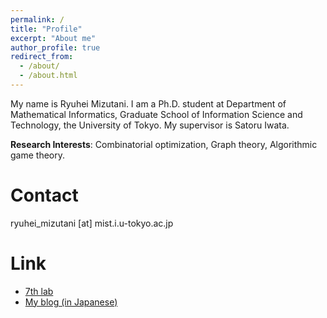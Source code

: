 ```yaml
---
permalink: /
title: "Profile"
excerpt: "About me"
author_profile: true
redirect_from: 
  - /about/
  - /about.html
---
```


My name is Ryuhei Mizutani. I am a Ph.D. student at Department of Mathematical Informatics, Graduate School of Information Science and Technology, the University of Tokyo. My supervisor is Satoru Iwata.

**Research Interests**: Combinatorial optimization, Graph theory, Algorithmic game theory.

Contact
========
ryuhei_mizutani [at] mist.i.u-tokyo.ac.jp

Link
========
- [7th lab](https://www.opt.mist.i.u-tokyo.ac.jp/)
- [My blog (in Japanese)](https://mizuwater0.hatenablog.com/)


<!-- 
Recent News
========
<div style="overflow:scroll; width:100%; height:200px">  
  <ul>
    <li> Dec. 2021: <a href="https://arxiv.org/abs/2112.14043"> New preprint ''Stable linear system identification with prior knowledge by elastic Riemannian sequential quadratic optimization'' is available on arXiv. </a>  </li>
    <li> Dec. 2021: One paper has been accepted by SIAM Journal on Optimization.  </li>
    <li> Sep. 2021: <a href="https://orsj.org/?page_id=1125">Received Student Thesis Award from Operations Research Society of Japan.</a> </li>
    <li> May 2021: <a href="https://www.youtube.com/watch?v=NDrEhYjI5Tk">My research interview is available on YouTube.</a> </li>
    <li> May 2021: <a href="https://www.riise.u-tokyo.ac.jp/news-vxe-interview-obara/"> My research is featured on RIISE, UTokyo. </a> </li>
    <li> Apr. 2021: <a href="https://www.or.mist.i.u-tokyo.ac.jp/members/"> Started my Ph.D. program at UTokyo. </a> <a href="https://www.jsps.go.jp/j-pd/data/saiyo_ichiran/r03/dc1/r3_dc1.pdf"> Also working as a JSPS research fellow. </a> </li>
    <li> Nov. 2020: <a href="https://www.riise.u-tokyo.ac.jp/projects/vxe/"> A research proposal has been selected for a sprouting research in value exchange engineering from RIISE, UTokyo. </a> </li>
    <li> Sep. 2020: <a href="https://arxiv.org/abs/2009.07153"> New preprint ''Sequential quadratic optimization for nonlinear optimization problems on Riemannian manifolds'' is available on arXiv. </a> </li> 
    <li> Mar. 2020: Opened this website. </li>
  </ul>
</div>
-->



